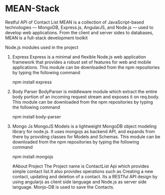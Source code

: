 # MEAN-Stack
Restful API of Contact List
MEAN is a collection of JavaScript-based technologies — MongoDB, Express.js, AngularJS, and Node.js — used to develop web applications. From the client and server sides to databases, MEAN is a full-stack development toolkit

Node.js modules used in the project
1. Express
    Express is a minimal and flexible Node.js web application framework that provides a robust set of features for web and mobile             applications.
    This module can be downloaded from the npm repositories by typing the following command
    
    npm install express
    
2. Body Parser
    BodyParser is middleware module which extract the entire body portion of an incoming request stream and exposes it on req.body.
    This module can be downloaded from the npm repositories by typing the following command
    
    npm install body-parser
    
3. Mongo Js
    MongoJS Models is a lightweight MongoDB object modeling library for node.js. It uses mongojs as backend API, and expands from there by     providing classes for Models and Schemas.
    This module can be downloaded from the npm repositories by typing the following command
    
    npm install mongojs
    
    
    #About Project
    The Project name is ContactList Api which provides simple contact list.It also provides operations such as Creating a new contact,
    updating and deletion of a contact.
    Its a RESTful API design by using angularjs as client side language and Node.js as server side language.
    Monjo-DB is used to save the Contacts.
    
